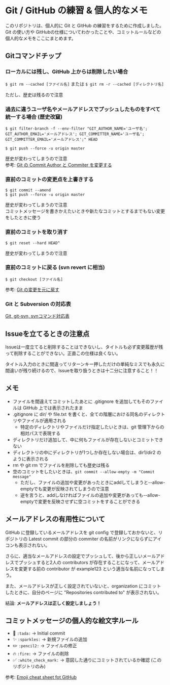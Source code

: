 # Git / GitHub の練習 & 個人的なメモ
このリポジトリは、個人的に Git と GitHub の練習をするために作成しました。  
Git の使い方や GitHubの仕様についてわかったことや、コミットルールなどの個人的なメモをここにまとめます。

## Gitコマンドチップ

### ローカルには残し、GitHub 上からは削除したい場合
`$ git rm --cached [ファイル名]` または `$ git rm -r --cached [ディレクトリ名]`

ただし、歴史は残るので注意

### 過去に違うユーザ名やメールアドレスでプッシュしたものをすべて統一する場合 (歴史改竄)
`$ git filter-branch -f --env-filter "GIT_AUTHOR_NAME='ユーザ名'; GIT_AUTHOR_EMAIL='メールアドレス'; GIT_COMMITTER_NAME='ユーザ名'; GIT_COMMITTER_EMAIL='メールアドレス';" HEAD`

`$ git push --force -u origin master`

歴史が変わってしまうので注意  
参考: [Git の Commit Author と Commiter を変更する](http://qiita.com/sea_mountain/items/d70216a5bc16a88ed932)

### 直前のコミットの変更点を上書きする
`$ git commit --amend`  
`$ git push --force -u origin master`

歴史が変わってしまうので注意  
コミットメッセージを書きかえたいときや新たなコミットとするまでもない変更をしたときに使う

### 直前のコミットを取り消す
`$ git reset --hard HEAD^`

歴史が変わってしまうので注意

### 直前のコミットに戻る (svn revert に相当)
`$ git checkout [ファイル名]`  

参考: [Git の変更を元に戻す](https://www.atlassian.com/ja/git/tutorial/undoing-changes)

### Git と Subversion の対応表
[Git, git-svn, svnコマンド対応表](http://qiita.com/sugarshin/items/0394e9ad867951dd74fe)

## Issueを立てるときの注意点
Issueは一度立てると削除することはできないし、タイトルも必ず変更履歴が残って削除することができない。正直この仕様は良くない。

タイトル入力のときに間違ってリターンキー押しただけの単純なミスでも永久に間違いが残り続けるので、Issueを取り扱うときは十二分に注意すること！！

## メモ
* ファイルを間違えてコミットしたあとに .gitignore を追加してもそのファイルは GitHub 上では表示されたまま
* .gitignore に dir/ や file.txt を書くと、全ての階層における同名のディレクトリやファイルが適用される
    * 特定のディレクトリやファイルだけ指定したいときは、git 管理下からの相対パスで表現する
* ディレクトリだけ追加して、中に何もファイルが存在しないとコミットできない
* ディレクトリの中にディレクトリが1つしか存在しない場合は、dir1/dir2 のように表示される
* rm や git rm でファイルを削除しても歴史は残る
* 空のコミットをしたいときは、`git commit --allow-empty -m "Commit message"`
    * ただし、ファイルの追加や変更があったときにaddしてしまうと--allow-emptyでも変更が反映されてしまうので注意
    * 逆を言うと、addしなければファイルの追加や変更があっても--allow-emptyで変更を反映させずに空コミットをすることができる

## メールアドレスの有用性について
GitHub に登録しているメールアドレスを git config で登録しておかないと、リポジトリの Latest commit の部分の commiter の名前がリンクにならずにアイコンも表示されない。

さらに、適当なメールアドレスの設定でプッシュして、後から正しいメールアドレスでプッシュすると2人の contributors が存在することになって、メールアドレスを変更する前の contributor が example123 という適当な名前になってしまう。

また、メールアドレスが正しく設定されていないと、organization にコミットしたときに、自分のページに "Repositories contributed to" が表示されない。

結論: **メールアドレスは正しく設定しましょう！**

## コミットメッセージの個人的な絵文字ルール
* :tada: `:tada:` → Initial commit
* :sparkles: `:sparkles:` → 新規ファイルの追加
* :pencil2: `:pencil2:` → ファイルの修正
* :fire: `:fire:` → ファイルの削除
* :white_check_mark: `:white_check_mark:` → 意図した通りにコミットされているか確認 (このリポジトリのみ)

参考: [Emoji cheat sheet fot GitHub](http://www.emoji-cheat-sheet.com)
